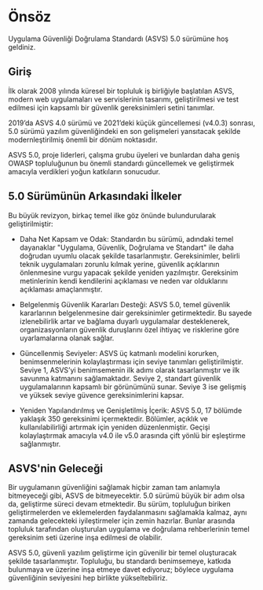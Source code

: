 # Önsöz

Uygulama Güvenliği Doğrulama Standardı (ASVS) 5.0 sürümüne hoş geldiniz.

## Giriş

İlk olarak 2008 yılında küresel bir topluluk iş birliğiyle başlatılan ASVS, modern web uygulamaları ve servislerinin tasarımı, geliştirilmesi ve test edilmesi için kapsamlı bir güvenlik gereksinimleri setini tanımlar.

2019’da ASVS 4.0 sürümü ve 2021’deki küçük güncellemesi (v4.0.3) sonrası, 5.0 sürümü yazılım güvenliğindeki en son gelişmeleri yansıtacak şekilde modernleştirilmiş önemli bir dönüm noktasıdır.

ASVS 5.0, proje liderleri, çalışma grubu üyeleri ve bunlardan daha geniş OWASP topluluğunun bu önemli standardı güncellemek ve geliştirmek amacıyla verdikleri yoğun katkıların sonucudur.


## 5.0 Sürümünün Arkasındaki İlkeler

Bu büyük revizyon, birkaç temel ilke göz önünde bulundurularak geliştirilmiştir:

* Daha Net Kapsam ve Odak: Standardın bu sürümü, adındaki temel dayanaklar "Uygulama, Güvenlik, Doğrulama ve Standart" ile daha doğrudan uyumlu olacak şekilde tasarlanmıştır. Gereksinimler, belirli teknik uygulamaları zorunlu kılmak yerine, güvenlik açıklarının önlenmesine vurgu yapacak şekilde yeniden yazılmıştır. Gereksinim metinlerinin kendi kendilerini açıklaması ve neden var olduklarını açıklaması amaçlanmıştır.

* Belgelenmiş Güvenlik Kararları Desteği: ASVS 5.0, temel güvenlik kararlarının belgelenmesine dair gereksinimler getirmektedir. Bu sayede izlenebilirlik artar ve bağlama duyarlı uygulamalar desteklenerek, organizasyonların güvenlik duruşlarını özel ihtiyaç ve risklerine göre uyarlamalarına olanak sağlar.

* Güncellenmiş Seviyeler: ASVS üç katmanlı modelini korurken, benimsenmelerinin kolaylaştırması için seviye tanımları geliştirilmiştir. Seviye 1, ASVS’yi benimsemenin ilk adımı olarak tasarlanmıştır ve ilk savunma katmanını sağlamaktadır. Seviye 2, standart güvenlik uygulamalarının kapsamlı bir görünümünü sunar. Seviye 3 ise gelişmiş ve yüksek seviye güvence gereksinimlerini kapsar.

* Yeniden Yapılandırılmış ve Genişletilmiş İçerik: ASVS 5.0, 17 bölümde yaklaşık 350 gereksinimi içermektedir. Bölümler, açıklık ve kullanılabilirliği artırmak için yeniden düzenlenmiştir. Geçişi kolaylaştırmak amacıyla v4.0 ile v5.0 arasında çift yönlü bir eşleştirme sağlanmıştır.

## ASVS'nin Geleceği



Bir uygulamanın güvenliğini sağlamak hiçbir zaman tam anlamıyla bitmeyeceği gibi, ASVS de bitmeyecektir. 5.0 sürümü büyük bir adım olsa da, geliştirme süreci devam etmektedir. Bu sürüm, topluluğun biriken geliştirmelerden ve eklemelerden faydalanmasını sağlamakla kalmaz, aynı zamanda gelecekteki iyileştirmeler için zemin hazırlar. Bunlar arasında topluluk tarafından oluşturulan uygulama ve doğrulama rehberlerinin temel gereksinim seti üzerine inşa edilmesi de olabilir.

ASVS 5.0, güvenli yazılım geliştirme için güvenilir bir temel oluşturacak şekilde tasarlanmıştır. Topluluğu, bu standardı benimsemeye, katkıda bulunmaya ve üzerine inşa etmeye davet ediyoruz; böylece uygulama güvenliğinin seviyesini hep birlikte yükseltebiliriz.